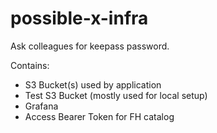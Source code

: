 # possible-x-infra


Ask colleagues for keepass password.

Contains:
* S3 Bucket(s) used by application
* Test S3 Bucket (mostly used for local setup)
* Grafana
* Access Bearer Token for FH catalog


